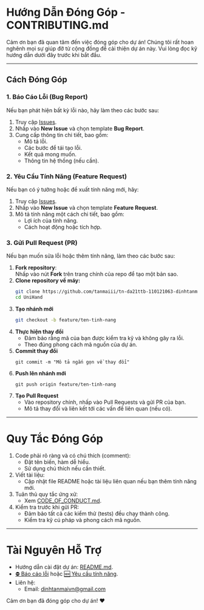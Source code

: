 # Hướng Dẫn Đóng Góp - CONTRIBUTING.md

Cảm ơn bạn đã quan tâm đến việc đóng góp cho dự án! Chúng tôi rất hoan nghênh mọi sự giúp đỡ từ cộng đồng để cải thiện dự án này. Vui lòng đọc kỹ hướng dẫn dưới đây trước khi bắt đầu.

---

## **Cách Đóng Góp**

### 1. Báo Cáo Lỗi (Bug Report)

Nếu bạn phát hiện bất kỳ lỗi nào, hãy làm theo các bước sau:

1. Truy cập [Issues](https://github.com/tanmaiii/tn-da21ttb-110121063-dinhtanmai-codeflow/issues).
2. Nhấp vào **New Issue** và chọn template **Bug Report**.
3. Cung cấp thông tin chi tiết, bao gồm:
   - Mô tả lỗi.
   - Các bước để tái tạo lỗi.
   - Kết quả mong muốn.
   - Thông tin hệ thống (nếu cần).

### 2. Yêu Cầu Tính Năng (Feature Request)

Nếu bạn có ý tưởng hoặc đề xuất tính năng mới, hãy:

1. Truy cập [Issues](https://github.com/tanmaiii/tn-da21ttb-110121063-dinhtanmai-codeflow/issues).
2. Nhấp vào **New Issue** và chọn template **Feature Request**.
3. Mô tả tính năng một cách chi tiết, bao gồm:
   - Lợi ích của tính năng.
   - Cách hoạt động hoặc tích hợp.

### 3. Gửi Pull Request (PR)

Nếu bạn muốn sửa lỗi hoặc thêm tính năng, làm theo các bước sau:

1. **Fork repository**:  
   Nhấp vào nút **Fork** trên trang chính của repo để tạo một bản sao.
2. **Clone repository về máy:**
   ```bash
   git clone https://github.com/tanmaiii/tn-da21ttb-110121063-dinhtanmai-codeflow.git
   cd UniHand
   ```
3. **Tạo nhánh mới**
   ```bash
   git checkout -b feature/ten-tinh-nang
   ```
4. **Thực hiện thay đổi**
   - Đảm bảo rằng mã của bạn được kiểm tra kỹ và không gây ra lỗi.
   - Theo đúng phong cách mã nguồn của dự án.
5. **Commit thay đổi**
   ```base
   git commit -m "Mô tả ngắn gọn về thay đổi"
   ```
6. **Push lên nhánh mới**
   ```base
   git push origin feature/ten-tinh-nang
   ```
7. **Tạo Pull Request**
   - Vào repository chính, nhấp vào Pull Requests và gửi PR của bạn.
   - Mô tả thay đổi và liên kết tới các vấn đề liên quan (nếu có).

---

# Quy Tắc Đóng Góp

1. Code phải rõ ràng và có chú thích (comment):
   - Đặt tên biến, hàm dễ hiểu.
   - Sử dụng chú thích nếu cần thiết.
2. Viết tài liệu:
   - Cập nhật file README hoặc tài liệu liên quan nếu bạn thêm tính năng mới.
3. Tuân thủ quy tắc ứng xử:
   - Xem [CODE_OF_CONDUCT.md](CODE_OF_CONDUCT.md).
4. Kiểm tra trước khi gửi PR:
   - Đảm bảo tất cả các kiểm thử (tests) đều chạy thành công.
   - Kiểm tra kỹ cú pháp và phong cách mã nguồn.

---

# Tài Nguyên Hỗ Trợ

- Hướng dẫn cài đặt dự án: [README.md](https://github.com/tanmaiii/tn-da21ttb-110121063-dinhtanmai-codeflow/blob/main/README.md).
- [⛔ Báo cáo lỗi](https://github.com/tanmaiii/tn-da21ttb-110121063-dinhtanmai-codeflow/issues/new?template=bug_report.md) hoặc [🆕 Yêu cầu tính năng](https://github.com/tanmaiii/tn-da21ttb-110121063-dinhtanmai-codeflow/issues/new?template=feature_request.md).
- Liên hệ:
  - Email: dinhtanmaivn@gmail.com

Cảm ơn bạn đã đóng góp cho dự án! ❤️